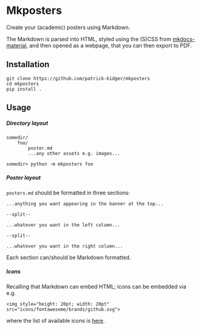 # Mkposters

Create your (academic) posters using Markdown.

The Markdown is parsed into HTML, styled using the (S)CSS from [mkdocs-material](https://github.com/squidfunk/mkdocs-material/), and then opened as a webpage, that you can then export to PDF.

## Installation

```
git clone https://github.com/patrick-kidger/mkposters
cd mkposters
pip install .
```

## Usage

##### Directory layout

```
somedir/
    foo/
        poster.md
        ...any other assets e.g. images...

somedir> python -m mkposters foo
```

##### Poster layout

`posters.md` should be formatted in three sections:

```
...anything you want appearing in the banner at the top...

--split--

...whatever you want in the left column...

--split--

...whatever you want in the right column...
```

Each section can/should be Markdown formatted.

##### Icons

Recalling that Markdown can embed HTML; icons can be embedded via e.g.
```
<img style="height: 20pt; width: 20pt" src="icons/fontawesome/brands/github.svg">
```
where the list of available icons is [here](https://github.com/patrick-kidger/mkposters/tree/main/mkposters/icons).

